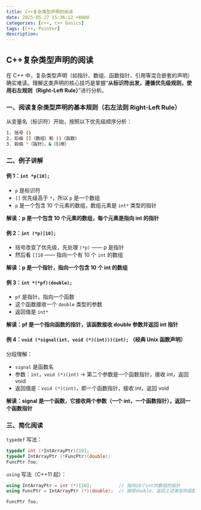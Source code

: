 ```yaml
---
title: C++复杂类型声明的阅读
date: 2025-05-27 15:36:12 +0800
categories: [c++, c++ basics]
tags: [C++, Pointer]
description: 
---
```

## C++复杂类型声明的阅读

在 C++ 中，复杂类型声明（如指针、数组、函数指针、引用等混合嵌套的声明）确实难读。理解这类声明的核心技巧是掌握“**从标识符出发，遵循优先级规则，使用右左规则（Right-Left Rule）**”进行分析。

### 一、阅读复杂类型声明的基本规则（右左法则 Right-Left Rule）

从变量名（标识符）开始，按照以下优先级顺序分析：

```bash
1. 括号 ()
2. 后缀 []（数组）和 ()（函数）
3. 前缀 *（指针）、&（引用）
```

### 二、例子讲解

#### 例 1：`int *p[10];`

- `p` 是标识符
- `[]` 优先级高于 `*`，所以 `p` 是一个数组
- `p` 是一个包含 10 个元素的数组，数组元素是 `int*` 类型的指针

**解读：p 是一个包含 10 个元素的数组，每个元素是指向 int 的指针**

#### 例 2：`int (*p)[10];`

- 括号改变了优先级，先处理 `(*p)` —— p 是指针
- 然后看 `[]10` —— 指向一个有 10 个 `int` 的数组

**解读：p 是一个指针，指向一个包含 10 个 int 的数组**

#### 例 3：`int *(*pf)(double);`

- `pf` 是指针，指向一个函数
- 这个函数接收一个 `double` 类型的参数
- 返回值是 `int*`

**解读：pf 是一个指向函数的指针，该函数接收 double 参数并返回 int 指针**

#### **例 4：`void (*signal(int, void (*)(int)))(int);`** （经典 Unix 函数声明）

分段理解：

- `signal` 是函数名
- 参数：`int`，`void (*)(int)` → 第二个参数是一个函数指针，接收 int，返回 void
- 返回值是：`void (*)(int)`，即一个函数指针，接收 int，返回 void

**解读：signal 是一个函数，它接收两个参数（一个 int，一个函数指针），返回一个函数指针**

### 三、简化阅读

`typedef` 写法：

```cpp
typedef int (*IntArrayPtr)[10];
typedef IntArrayPtr (*FuncPtr)(double);
FuncPtr foo;
```

`using` 写法（C++11 起）：

```cpp
using IntArrayPtr = int (*)[10];          // 指向10个int的数组的指针
using FuncPtr = IntArrayPtr (*)(double);  // 接受double，返回上述类型的函数指针

FuncPtr foo;
```